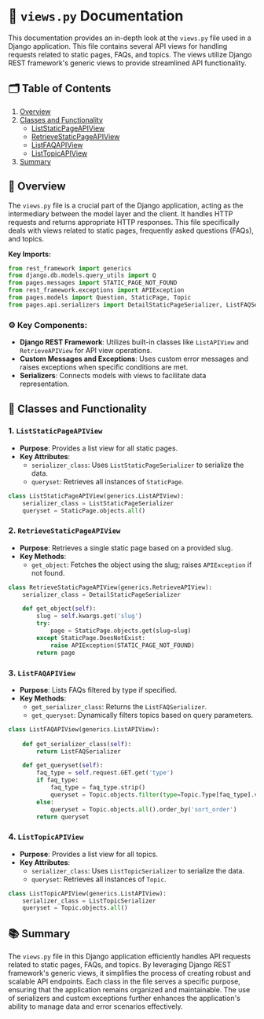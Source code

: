 # 📄 `views.py` Documentation

This documentation provides an in-depth look at the `views.py` file used in a Django application. This file contains several API views for handling requests related to static pages, FAQs, and topics. The views utilize Django REST framework's generic views to provide streamlined API functionality.

## 🗂️ Table of Contents

1. [Overview](#overview)
2. [Classes and Functionality](#classes-and-functionality)
   - [ListStaticPageAPIView](#liststaticpageapiview)
   - [RetrieveStaticPageAPIView](#retrievestaticpageapiview)
   - [ListFAQAPIView](#listfaqapiview)
   - [ListTopicAPIView](#listtopicapiview)
3. [Summary](#summary)

## 🌟 Overview

The `views.py` file is a crucial part of the Django application, acting as the intermediary between the model layer and the client. It handles HTTP requests and returns appropriate HTTP responses. This file specifically deals with views related to static pages, frequently asked questions (FAQs), and topics.

**Key Imports:**

```python
from rest_framework import generics
from django.db.models.query_utils import Q
from pages.messages import STATIC_PAGE_NOT_FOUND
from rest_framework.exceptions import APIException
from pages.models import Question, StaticPage, Topic
from pages.api.serializers import DetailStaticPageSerializer, ListFAQSerializer, ListStaticPageSerializer, ListTopicSerializer
```

### ⚙️ Key Components:

- **Django REST Framework**: Utilizes built-in classes like `ListAPIView` and `RetrieveAPIView` for API view operations.
- **Custom Messages and Exceptions**: Uses custom error messages and raises exceptions when specific conditions are met.
- **Serializers**: Connects models with views to facilitate data representation.

## 🚀 Classes and Functionality

### 1. `ListStaticPageAPIView`

- **Purpose**: Provides a list view for all static pages.
- **Key Attributes**:
  - `serializer_class`: Uses `ListStaticPageSerializer` to serialize the data.
  - `queryset`: Retrieves all instances of `StaticPage`.

```python
class ListStaticPageAPIView(generics.ListAPIView):
    serializer_class = ListStaticPageSerializer
    queryset = StaticPage.objects.all()
```

### 2. `RetrieveStaticPageAPIView`

- **Purpose**: Retrieves a single static page based on a provided slug.
- **Key Methods**:
  - `get_object`: Fetches the object using the slug; raises `APIException` if not found.

```python
class RetrieveStaticPageAPIView(generics.RetrieveAPIView):
    serializer_class = DetailStaticPageSerializer

    def get_object(self):
        slug = self.kwargs.get('slug')
        try:
            page = StaticPage.objects.get(slug=slug)
        except StaticPage.DoesNotExist:
            raise APIException(STATIC_PAGE_NOT_FOUND)
        return page
```

### 3. `ListFAQAPIView`

- **Purpose**: Lists FAQs filtered by type if specified.
- **Key Methods**:
  - `get_serializer_class`: Returns the `ListFAQSerializer`.
  - `get_queryset`: Dynamically filters topics based on query parameters.

```python
class ListFAQAPIView(generics.ListAPIView):
    
    def get_serializer_class(self):
        return ListFAQSerializer

    def get_queryset(self):
        faq_type = self.request.GET.get('type')
        if faq_type:
            faq_type = faq_type.strip()
            queryset = Topic.objects.filter(type=Topic.Type[faq_type].value).order_by('sort_order')
        else:
            queryset = Topic.objects.all().order_by('sort_order')
        return queryset
```

### 4. `ListTopicAPIView`

- **Purpose**: Provides a list view for all topics.
- **Key Attributes**:
  - `serializer_class`: Uses `ListTopicSerializer` to serialize the data.
  - `queryset`: Retrieves all instances of `Topic`.

```python
class ListTopicAPIView(generics.ListAPIView):
    serializer_class = ListTopicSerializer
    queryset = Topic.objects.all()
```

## 📚 Summary

The `views.py` file in this Django application efficiently handles API requests related to static pages, FAQs, and topics. By leveraging Django REST framework's generic views, it simplifies the process of creating robust and scalable API endpoints. Each class in the file serves a specific purpose, ensuring that the application remains organized and maintainable. The use of serializers and custom exceptions further enhances the application's ability to manage data and error scenarios effectively.